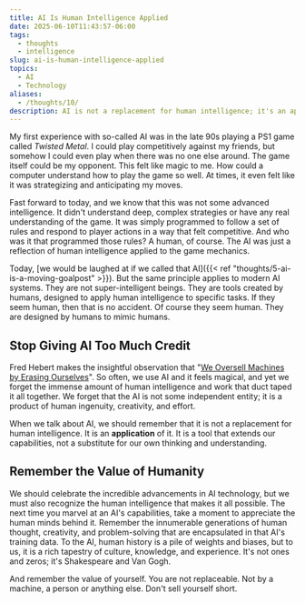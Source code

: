```yaml
---
title: AI Is Human Intelligence Applied
date: 2025-06-10T11:43:57-06:00
tags:
  - thoughts
  - intelligence
slug: ai-is-human-intelligence-applied
topics:
  - AI
  - Technology
aliases:
  - /thoughts/10/
description: AI is not a replacement for human intelligence; it's an application of it. Understanding this distinction is crucial.
---
```


My first experience with so-called AI was in the late 90s playing a PS1 game called _Twisted Metal_. I could play competitively against my friends, but somehow I could even play when there was no one else around. The game itself could be my opponent. This felt like magic to me. How could a computer understand how to play the game so well. At times, it even felt like it was strategizing and anticipating my moves.

Fast forward to today, and we know that this was not some advanced intelligence. It didn't understand deep, complex strategies or have any real understanding of the game. It was simply programmed to follow a set of rules and respond to player actions in a way that felt competitive. And who was it that programmed those rules? A human, of course. The AI was just a reflection of human intelligence applied to the game mechanics.

Today, [we would be laughed at if we called that AI]({{< ref "thoughts/5-ai-is-a-moving-goalpost" >}}). But the same principle applies to modern AI systems. They are not super-intelligent beings. They are tools created by humans, designed to apply human intelligence to specific tasks. If they seem human, then that is no accident. Of course they seem human. They are designed by humans to mimic humans.

## Stop Giving AI Too Much Credit
Fred Hebert makes the insightful observation that "[We Oversell Machines by Erasing Ourselves](https://ferd.ca/the-gap-through-which-we-praise-the-machine.html)". So often, we use AI and it feels magical, and yet we forget the immense amount of human intelligence and work that duct taped it all together. We forget that the AI is not some independent entity; it is a product of human ingenuity, creativity, and effort.

When we talk about AI, we should remember that it is not a replacement for human intelligence. It is an **application** of it. It is a tool that extends our capabilities, not a substitute for our own thinking and understanding.

## Remember the Value of Humanity
We should celebrate the incredible advancements in AI technology, but we must also recognize the human intelligence that makes it all possible. The next time you marvel at an AI's capabilities, take a moment to appreciate the human minds behind it. Remember the innumerable generations of human thought, creativity, and problem-solving that are encapsulated in that AI's training data. To the AI, human history is a pile of weights and biases, but to us, it is a rich tapestry of culture, knowledge, and experience. It's not ones and zeros; it's Shakespeare and Van Gogh. 

And remember the value of yourself. You are not replaceable. Not by a machine, a person or anything else. Don't sell yourself short.
